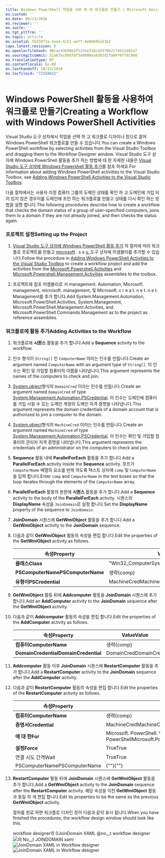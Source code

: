 ```yaml
---
title: Windows PowerShell 작업을 사용 하 여 워크플로 만들기 | Microsoft Docs
ms.custom: ''
ms.date: 09/13/2016
ms.reviewer: ''
ms.suite: ''
ms.tgt_pltfrm: ''
ms.topic: article
ms.assetid: fb55971a-4ea4-4c51-aeff-4e0bb05a51b2
caps.latest.revision: 6
ms.openlocfilehash: 98cac43698b3f537ee318cd2570b2174631665a7
ms.sourcegitcommit: 52a67bcd9d7bf3e8600ea4302d1fa8970ff9c998
ms.translationtype: MT
ms.contentlocale: ko-KR
ms.lasthandoff: 10/15/2019
ms.locfileid: "72359632"
---
```

# <a name="creating-a-workflow-with-windows-powershell-activities"></a><span data-ttu-id="434f8-102">Windows PowerShell 활동을 사용하여 워크플로 만들기</span><span class="sxs-lookup"><span data-stu-id="434f8-102">Creating a Workflow with Windows PowerShell Activities</span></span>

<span data-ttu-id="434f8-103">Visual Studio 도구 상자에서 작업을 선택 하 고 워크플로 디자이너 창으로 끌어 Windows PowerShell 워크플로를 만들 수 있습니다.</span><span class="sxs-lookup"><span data-stu-id="434f8-103">You can create a Windows PowerShell workflow by selecting activities from the Visual Studio Toolbox and dragging them to the Workflow Designer window.</span></span> <span data-ttu-id="434f8-104">Visual Studio 도구 상자에 Windows PowerShell 활동을 추가 하는 방법에 대 한 자세한 내용은 [Visual Studio 도구 상자에 Windows Powershell 활동 추가](./adding-windows-powershell-activities-to-the-visual-studio-toolbox.md)를 참조 하세요.</span><span class="sxs-lookup"><span data-stu-id="434f8-104">For information about adding Windows PowerShell activities to the Visual Studio Toolbox, see [Adding Windows PowerShell Activities to the Visual Studio Toolbox](./adding-windows-powershell-activities-to-the-visual-studio-toolbox.md).</span></span>

<span data-ttu-id="434f8-105">다음 절차에서는 사용자 지정 컴퓨터 그룹의 도메인 상태를 확인 하 고 도메인에 가입 되어 있지 않은 경우이를 도메인에 조인 하는 워크플로를 만들고 상태를 다시 확인 하는 방법을 설명 합니다.</span><span class="sxs-lookup"><span data-stu-id="434f8-105">The following procedures describe how to create a workflow that checks the domain status of a group of user-specified computers, joins them to a domain if they are not already joined, and then checks the status again.</span></span>

### <a name="setting-up-the-project"></a><span data-ttu-id="434f8-106">프로젝트 설정</span><span class="sxs-lookup"><span data-stu-id="434f8-106">Setting up the Project</span></span>

1. <span data-ttu-id="434f8-107">[Visual Studio 도구 상자에 Windows PowerShell 활동 추가](./adding-windows-powershell-activities-to-the-visual-studio-toolbox.md) 의 절차에 따라 워크플로 프로젝트를 만들고 [microsoft](/dotnet/api/Microsoft.PowerShell.Activities) . s a [s. ](/dotnet/api/Microsoft.PowerShell.Management.Activities)도구 상자에 어셈블리를 추가할 수 있습니다.</span><span class="sxs-lookup"><span data-stu-id="434f8-107">Follow the procedure in [Adding Windows PowerShell Activities to the Visual Studio Toolbox](./adding-windows-powershell-activities-to-the-visual-studio-toolbox.md) to create a workflow project and add the activities from the [Microsoft.Powershell.Activities](/dotnet/api/Microsoft.PowerShell.Activities) and [Microsoft.Powershell.Management.Activities](/dotnet/api/Microsoft.PowerShell.Management.Activities) assemblies to the toolbox.</span></span>

2. <span data-ttu-id="434f8-108">프로젝트에 참조 어셈블리로 서 management. Automation, Microsoft. management, microsoft. management, 및 Microsoft. c r e a t. n e t. n e t. Management를 추가 합니다.</span><span class="sxs-lookup"><span data-stu-id="434f8-108">Add System.Management.Automation, Microsoft.PowerShell.Activities, System.Management, Microsoft.PowerShell.Management.Activities, and Microsoft.PowerShell.Commands.Management as to the project as reference assemblies.</span></span>

### <a name="adding-activities-to-the-workflow"></a><span data-ttu-id="434f8-109">워크플로에 활동 추가</span><span class="sxs-lookup"><span data-stu-id="434f8-109">Adding Activities to the Workflow</span></span>

1. <span data-ttu-id="434f8-110">워크플로에 **시퀀스** 활동을 추가 합니다.</span><span class="sxs-lookup"><span data-stu-id="434f8-110">Add a **Sequence** activity to the workflow.</span></span>

2. <span data-ttu-id="434f8-111">인수 형식이 `String[]` 인 `ComputerName` 이라는 인수를 만듭니다.</span><span class="sxs-lookup"><span data-stu-id="434f8-111">Create an argument named `ComputerName` with an argument type of `String[]`.</span></span> <span data-ttu-id="434f8-112">이 인수는 확인 및 가입할 컴퓨터의 이름을 나타냅니다.</span><span class="sxs-lookup"><span data-stu-id="434f8-112">This argument represents the names of the computers to check and join.</span></span>

3. <span data-ttu-id="434f8-113">[System.object](/dotnet/api/System.Management.Automation.PSCredential)형식의 `DomainCred` 이라는 인수를 만듭니다.</span><span class="sxs-lookup"><span data-stu-id="434f8-113">Create an argument named `DomainCred` of type [System.Management.Automation.PSCredential](/dotnet/api/System.Management.Automation.PSCredential).</span></span> <span data-ttu-id="434f8-114">이 인수는 도메인에 컴퓨터를 가입 시킬 수 있는 도메인 계정의 도메인 자격 증명을 나타냅니다.</span><span class="sxs-lookup"><span data-stu-id="434f8-114">This argument represents the domain credentials of a domain account that is authorized to join a computer to the domain.</span></span>

4. <span data-ttu-id="434f8-115">[System.object](/dotnet/api/System.Management.Automation.PSCredential)형식의 `MachineCred` 이라는 인수를 만듭니다.</span><span class="sxs-lookup"><span data-stu-id="434f8-115">Create an argument named `MachineCred` of type [System.Management.Automation.PSCredential](/dotnet/api/System.Management.Automation.PSCredential).</span></span> <span data-ttu-id="434f8-116">이 인수는 확인 및 가입할 컴퓨터의 관리자 자격 증명을 나타냅니다.</span><span class="sxs-lookup"><span data-stu-id="434f8-116">This argument represents the credentials of an administrator on the computers to check and join.</span></span>

5. <span data-ttu-id="434f8-117">**Sequence** 활동 내에 **ParallelForEach** 활동을 추가 합니다.</span><span class="sxs-lookup"><span data-stu-id="434f8-117">Add a **ParallelForEach** activity inside the **Sequence** activity.</span></span> <span data-ttu-id="434f8-118">루프가 `ComputerName` 배열의 요소를 반복 하도록 텍스트 상자에 `comp` 및 `ComputerName`을 입력 합니다.</span><span class="sxs-lookup"><span data-stu-id="434f8-118">Enter `comp` and `ComputerName` in the text boxes so that the loop iterates through the elements of the `ComputerName` array.</span></span>

6. <span data-ttu-id="434f8-119">**ParallelForEach** 활동의 본문에 **시퀀스** 활동을 추가 합니다.</span><span class="sxs-lookup"><span data-stu-id="434f8-119">Add a **Sequence** activity to the body of the **ParallelForEach** activity.</span></span> <span data-ttu-id="434f8-120">시퀀스의 **DisplayName** 속성을 `JoinDomain`로 설정 합니다.</span><span class="sxs-lookup"><span data-stu-id="434f8-120">Set the **DisplayName** property of the sequence to `JoinDomain`.</span></span>

7. <span data-ttu-id="434f8-121">**JoinDomain** 시퀀스에 **GetWmiObject** 활동을 추가 합니다.</span><span class="sxs-lookup"><span data-stu-id="434f8-121">Add a **GetWmiObject** activity to the **JoinDomain** sequence.</span></span>

8. <span data-ttu-id="434f8-122">다음과 같이 **GetWmiObject** 활동의 속성을 편집 합니다.</span><span class="sxs-lookup"><span data-stu-id="434f8-122">Edit the properties of the **GetWmiObject** activity as follows.</span></span>

   |<span data-ttu-id="434f8-123">속성</span><span class="sxs-lookup"><span data-stu-id="434f8-123">Property</span></span>|<span data-ttu-id="434f8-124">Value</span><span class="sxs-lookup"><span data-stu-id="434f8-124">Value</span></span>|
   |--------------|-----------|
   |<span data-ttu-id="434f8-125">**클래스**</span><span class="sxs-lookup"><span data-stu-id="434f8-125">**Class**</span></span>|<span data-ttu-id="434f8-126">"Win32_ComputerSystem"</span><span class="sxs-lookup"><span data-stu-id="434f8-126">"Win32_ComputerSystem"</span></span>|
   |<span data-ttu-id="434f8-127">**PSComputerName**</span><span class="sxs-lookup"><span data-stu-id="434f8-127">**PSComputerName**</span></span>|<span data-ttu-id="434f8-128">생략</span><span class="sxs-lookup"><span data-stu-id="434f8-128">{comp}</span></span>|
   |<span data-ttu-id="434f8-129">**유형이**</span><span class="sxs-lookup"><span data-stu-id="434f8-129">**PSCredential**</span></span>|<span data-ttu-id="434f8-130">MachineCred</span><span class="sxs-lookup"><span data-stu-id="434f8-130">MachineCred</span></span>|

9. <span data-ttu-id="434f8-131">**GetWmiObject** 활동 뒤에 **Addcomputer** 활동을 **JoinDomain** 시퀀스에 추가 합니다.</span><span class="sxs-lookup"><span data-stu-id="434f8-131">Add an **AddComputer** activity to the **JoinDomain** sequence after the **GetWmiObject** activity.</span></span>

10. <span data-ttu-id="434f8-132">다음과 같이 **Addcomputer** 활동의 속성을 편집 합니다.</span><span class="sxs-lookup"><span data-stu-id="434f8-132">Edit the properties of the **AddComputer** activity as follows.</span></span>

    |<span data-ttu-id="434f8-133">속성</span><span class="sxs-lookup"><span data-stu-id="434f8-133">Property</span></span>|<span data-ttu-id="434f8-134">Value</span><span class="sxs-lookup"><span data-stu-id="434f8-134">Value</span></span>|
    |--------------|-----------|
    |<span data-ttu-id="434f8-135">**컴퓨터**</span><span class="sxs-lookup"><span data-stu-id="434f8-135">**ComputerName**</span></span>|<span data-ttu-id="434f8-136">생략</span><span class="sxs-lookup"><span data-stu-id="434f8-136">{comp}</span></span>|
    |<span data-ttu-id="434f8-137">**DomainCredential**</span><span class="sxs-lookup"><span data-stu-id="434f8-137">**DomainCredential**</span></span>|<span data-ttu-id="434f8-138">DomainCred</span><span class="sxs-lookup"><span data-stu-id="434f8-138">DomainCred</span></span>|

11. <span data-ttu-id="434f8-139">**Addcomputer** 활동 이후 **JoinDomain** 시퀀스에 **RestartComputer** 활동을 추가 합니다.</span><span class="sxs-lookup"><span data-stu-id="434f8-139">Add a **RestartComputer** activity to the **JoinDomain** sequence after the **AddComputer** activity.</span></span>

12. <span data-ttu-id="434f8-140">다음과 같이 **RestartComputer** 활동의 속성을 편집 합니다.</span><span class="sxs-lookup"><span data-stu-id="434f8-140">Edit the properties of the **RestartComputer** activity as follows.</span></span>

    |<span data-ttu-id="434f8-141">속성</span><span class="sxs-lookup"><span data-stu-id="434f8-141">Property</span></span>|<span data-ttu-id="434f8-142">Value</span><span class="sxs-lookup"><span data-stu-id="434f8-142">Value</span></span>|
    |--------------|-----------|
    |<span data-ttu-id="434f8-143">**컴퓨터**</span><span class="sxs-lookup"><span data-stu-id="434f8-143">**ComputerName**</span></span>|<span data-ttu-id="434f8-144">생략</span><span class="sxs-lookup"><span data-stu-id="434f8-144">{comp}</span></span>|
    |<span data-ttu-id="434f8-145">**증명서**</span><span class="sxs-lookup"><span data-stu-id="434f8-145">**Credential**</span></span>|<span data-ttu-id="434f8-146">MachineCred</span><span class="sxs-lookup"><span data-stu-id="434f8-146">MachineCred</span></span>|
    |<span data-ttu-id="434f8-147">**에 대 한**</span><span class="sxs-lookup"><span data-stu-id="434f8-147">**For**</span></span>|<span data-ttu-id="434f8-148">Microsoft. PowerShell. WaitForServiceTypes. PowerShell</span><span class="sxs-lookup"><span data-stu-id="434f8-148">Microsoft.PowerShell.Commands.WaitForServiceTypes.PowerShell</span></span>|
    |<span data-ttu-id="434f8-149">**설정**</span><span class="sxs-lookup"><span data-stu-id="434f8-149">**Force**</span></span>|<span data-ttu-id="434f8-150">True</span><span class="sxs-lookup"><span data-stu-id="434f8-150">True</span></span>|
    |<span data-ttu-id="434f8-151">연결 시도 간격</span><span class="sxs-lookup"><span data-stu-id="434f8-151">Wait</span></span>|<span data-ttu-id="434f8-152">True</span><span class="sxs-lookup"><span data-stu-id="434f8-152">True</span></span>|
    |<span data-ttu-id="434f8-153">PSComputerName</span><span class="sxs-lookup"><span data-stu-id="434f8-153">PSComputerName</span></span>|<span data-ttu-id="434f8-154">{""}</span><span class="sxs-lookup"><span data-stu-id="434f8-154">{""}</span></span>|

13. <span data-ttu-id="434f8-155">**RestartComputer** 활동 뒤에 **JoinDomain** 시퀀스에 **GetWmiObject** 활동을 추가 합니다.</span><span class="sxs-lookup"><span data-stu-id="434f8-155">Add a **GetWmiObject** activity to the **JoinDomain** sequence after the **RestartComputer** activity.</span></span> <span data-ttu-id="434f8-156">해당 속성을 이전 **GetWmiObject** 활동과 동일 하 게 편집 합니다.</span><span class="sxs-lookup"><span data-stu-id="434f8-156">Edit its properties to be the same as the previous **GetWmiObject** activity.</span></span>

    <span data-ttu-id="434f8-157">절차를 완료 하면 워크플로 디자인 창이 다음과 같이 표시 됩니다.</span><span class="sxs-lookup"><span data-stu-id="434f8-157">When you have finished the procedures, the workflow design window should look like this.</span></span>

    <span data-ttu-id="434f8-158">workflow designer의 0JoinDomain XAML @no__t workflow designer![의 No__t JOINDOMAIN xaml](../media/joindomainworkflow.png "JoinDomainWorkflow")</span><span class="sxs-lookup"><span data-stu-id="434f8-158">![JoinDomain XAML in Workflow designer](../media/joindomainworkflow.png)
    ![JoinDomain XAML in Workflow designer](../media/joindomainworkflow.png "JoinDomainWorkflow")</span></span>